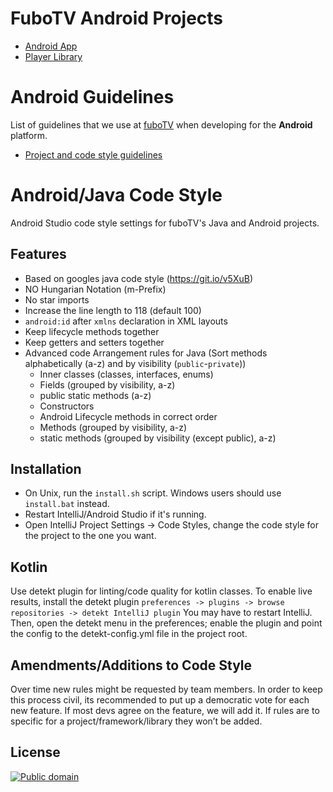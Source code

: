 FuboTV Android Projects
=======================
- [Android App](https://github.com/fubotv/fubotv_android_v3)
- [Player Library](https://github.com/fubotv/player_android)


# Android Guidelines

List of guidelines that we use at [fuboTV](https://www.fubo.tv/) when developing for the __Android__ platform.

* [Project and code style guidelines](project_and_code_guidelines.md)


# Android/Java Code Style

Android Studio code style settings for fuboTV's Java and Android projects.

Features
--------
- Based on googles java code style (https://git.io/v5XuB)
- NO Hungarian Notation (m-Prefix)
- No star imports
- Increase the line length to 118 (default 100)
- `android:id` after `xmlns` declaration in XML layouts
- Keep lifecycle methods together
- Keep getters and setters together
- Advanced code Arrangement rules for Java (Sort methods alphabetically (a-z) and by visibility (`public`-`private`))
  - Inner classes (classes, interfaces, enums)
  - Fields (grouped by visibility, a-z)
  - public static methods (a-z)
  - Constructors
  - Android Lifecycle methods in correct order
  - Methods (grouped by visibility, a-z)
  - static methods (grouped by visibility (except public), a-z)


Installation
------------

 * On Unix, run the `install.sh` script. Windows users should use `install.bat` instead.
 * Restart IntelliJ/Android Studio if it's running.
 * Open IntelliJ Project Settings -> Code Styles, change the code style for the
   project to the one you want.

Kotlin
-------
Use detekt plugin for linting/code quality for kotlin classes. To enable live results,
install the detekt plugin `preferences -> plugins -> browse repositories -> detekt IntelliJ plugin`
You may have to restart IntelliJ. Then, open the detekt menu in the preferences;
enable the plugin and point the config to the detekt-config.yml file in the project root.


Amendments/Additions to Code Style
------------------------

Over time new rules might be requested by team members. In order to keep this process civil, its recommended to put up a democratic vote for each new feature. If most devs agree on the feature, we will add it. If rules are to specific for a project/framework/library they won’t be added.


License
-------

[![Public domain](https://licensebuttons.net/p/zero/1.0/88x31.png)](https://creativecommons.org/publicdomain/zero/1.0/legalcode)
